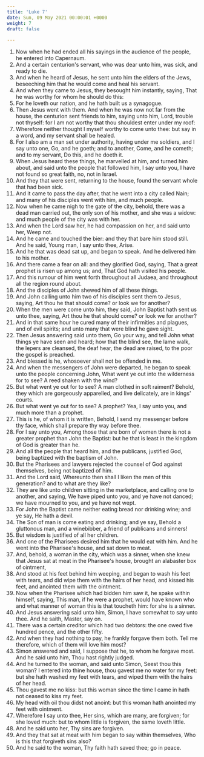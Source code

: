 ```yaml
---
title: 'Luke 7'
date: Sun, 09 May 2021 00:00:01 +0000
weight: 7
draft: false
  
---
```


1. Now when he had ended all his sayings in the audience of the people, he entered into Capernaum.
2. And a certain centurion's servant, who was dear unto him, was sick, and ready to die.
3. And when he heard of Jesus, he sent unto him the elders of the Jews, beseeching him that he would come and heal his servant.
4. And when they came to Jesus, they besought him instantly, saying, That he was worthy for whom he should do this:
5. For he loveth our nation, and he hath built us a synagogue.
6. Then Jesus went with them. And when he was now not far from the house, the centurion sent friends to him, saying unto him, Lord, trouble not thyself: for I am not worthy that thou shouldest enter under my roof:
7. Wherefore neither thought I myself worthy to come unto thee: but say in a word, and my servant shall be healed.
8. For I also am a man set under authority, having under me soldiers, and I say unto one, Go, and he goeth; and to another, Come, and he cometh; and to my servant, Do this, and he doeth it.
9. When Jesus heard these things, he marvelled at him, and turned him about, and said unto the people that followed him, I say unto you, I have not found so great faith, no, not in Israel.
10. And they that were sent, returning to the house, found the servant whole that had been sick.
11. And it came to pass the day after, that he went into a city called Nain; and many of his disciples went with him, and much people.
12. Now when he came nigh to the gate of the city, behold, there was a dead man carried out, the only son of his mother, and she was a widow: and much people of the city was with her.
13. And when the Lord saw her, he had compassion on her, and said unto her, Weep not.
14. And he came and touched the bier: and they that bare him stood still. And he said, Young man, I say unto thee, Arise.
15. And he that was dead sat up, and began to speak. And he delivered him to his mother.
16. And there came a fear on all: and they glorified God, saying, That a great prophet is risen up among us; and, That God hath visited his people.
17. And this rumour of him went forth throughout all Judaea, and throughout all the region round about.
18. And the disciples of John shewed him of all these things.
19. And John calling unto him two of his disciples sent them to Jesus, saying, Art thou he that should come? or look we for another?
20. When the men were come unto him, they said, John Baptist hath sent us unto thee, saying, Art thou he that should come? or look we for another?
21. And in that same hour he cured many of their infirmities and plagues, and of evil spirits; and unto many that were blind he gave sight.
22. Then Jesus answering said unto them, Go your way, and tell John what things ye have seen and heard; how that the blind see, the lame walk, the lepers are cleansed, the deaf hear, the dead are raised, to the poor the gospel is preached.
23. And blessed is he, whosoever shall not be offended in me.
24. And when the messengers of John were departed, he began to speak unto the people concerning John, What went ye out into the wilderness for to see? A reed shaken with the wind?
25. But what went ye out for to see? A man clothed in soft raiment? Behold, they which are gorgeously apparelled, and live delicately, are in kings' courts.
26. But what went ye out for to see? A prophet? Yea, I say unto you, and much more than a prophet.
27. This is he, of whom it is written, Behold, I send my messenger before thy face, which shall prepare thy way before thee.
28. For I say unto you, Among those that are born of women there is not a greater prophet than John the Baptist: but he that is least in the kingdom of God is greater than he.
29. And all the people that heard him, and the publicans, justified God, being baptized with the baptism of John.
30. But the Pharisees and lawyers rejected the counsel of God against themselves, being not baptized of him.
31. And the Lord said, Whereunto then shall I liken the men of this generation? and to what are they like?
32. They are like unto children sitting in the marketplace, and calling one to another, and saying, We have piped unto you, and ye have not danced; we have mourned to you, and ye have not wept.
33. For John the Baptist came neither eating bread nor drinking wine; and ye say, He hath a devil.
34. The Son of man is come eating and drinking; and ye say, Behold a gluttonous man, and a winebibber, a friend of publicans and sinners!
35. But wisdom is justified of all her children.
36. And one of the Pharisees desired him that he would eat with him. And he went into the Pharisee's house, and sat down to meat.
37. And, behold, a woman in the city, which was a sinner, when she knew that Jesus sat at meat in the Pharisee's house, brought an alabaster box of ointment,
38. And stood at his feet behind him weeping, and began to wash his feet with tears, and did wipe them with the hairs of her head, and kissed his feet, and anointed them with the ointment.
39. Now when the Pharisee which had bidden him saw it, he spake within himself, saying, This man, if he were a prophet, would have known who and what manner of woman this is that toucheth him: for she is a sinner.
40. And Jesus answering said unto him, Simon, I have somewhat to say unto thee. And he saith, Master, say on.
41. There was a certain creditor which had two debtors: the one owed five hundred pence, and the other fifty.
42. And when they had nothing to pay, he frankly forgave them both. Tell me therefore, which of them will love him most?
43. Simon answered and said, I suppose that he, to whom he forgave most. And he said unto him, Thou hast rightly judged.
44. And he turned to the woman, and said unto Simon, Seest thou this woman? I entered into thine house, thou gavest me no water for my feet: but she hath washed my feet with tears, and wiped them with the hairs of her head.
45. Thou gavest me no kiss: but this woman since the time I came in hath not ceased to kiss my feet.
46. My head with oil thou didst not anoint: but this woman hath anointed my feet with ointment.
47. Wherefore I say unto thee, Her sins, which are many, are forgiven; for she loved much: but to whom little is forgiven, the same loveth little.
48. And he said unto her, Thy sins are forgiven.
49. And they that sat at meat with him began to say within themselves, Who is this that forgiveth sins also?
50. And he said to the woman, Thy faith hath saved thee; go in peace.
